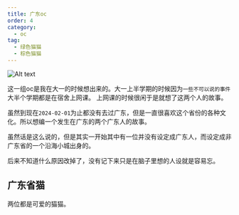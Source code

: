 ```yaml
---
title: 广东oc
order: 4
category:
  - oc
tag:
  - 绿色猫猫
  - 棕色猫猫
---
```


![Alt text](/assets/images/圣诞2023.png "广东oc如图所示" )

这一组oc是我在大一的时候想出来的。大一上半学期的时候因为`一些不可以说的事件`大半个学期都是在宿舍上网课。
上网课的时候很闲于是就想了这两个人的故事。

虽然到现在`2024-02-01`为止都没有去过广东，但是一直很喜欢这个省份的各种文化。所以想编一个发生在广东的两个广东人的故事。

虽然话是这么说的，但是其实一开始其中有一位并没有设定成广东人，而设定成非广东省的一个沿海小城出身的。

后来不知道什么原因改掉了，没有记下来只是在脑子里想的人设就是容易忘。

## 广东省猫
两位都是可爱的猫猫。

